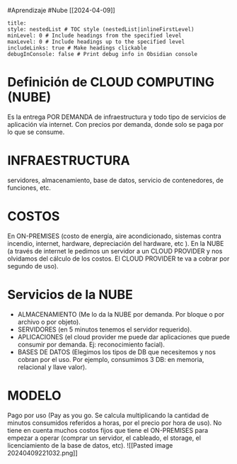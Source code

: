 #Aprendizaje #Nube
[[2024-04-09]]
```table-of-contents
title: 
style: nestedList # TOC style (nestedList|inlineFirstLevel)
minLevel: 0 # Include headings from the specified level
maxLevel: 0 # Include headings up to the specified level
includeLinks: true # Make headings clickable
debugInConsole: false # Print debug info in Obsidian console
```
# **Definición de CLOUD COMPUTING (NUBE)** 
Es la entrega POR DEMANDA de infraestructura y todo tipo de servicios de aplicación vía internet. Con precios por demanda, donde solo se paga por lo que se consume. 
# **INFRAESTRUCTURA** 
servidores, almacenamiento, base de datos, servicio de contenedores, de funciones, etc.  
# **COSTOS** 
En ON-PREMISES (costo de energía, aire acondicionado, sistemas contra incendio, internet, hardware, depreciación del hardware, etc ). En la NUBE (a través de internet le pedimos un servidor a un CLOUD PROVIDER y nos olvidamos del cálculo de los costos. El CLOUD PROVIDER te va a cobrar por segundo de uso). 
# **Servicios de la NUBE**
- ALMACENAMIENTO (Me lo da la NUBE por demanda. Por bloque o por archivo o por objeto).
- SERVIDORES (en 5 minutos tenemos el servidor requerido).
- APLICACIONES (el cloud provider me puede dar aplicaciones que puede consumir por demanda. Ej: reconocimiento facial).
- BASES DE DATOS (Elegimos los tipos de DB que necesitemos y nos cobran por el uso. Por ejemplo, consumimos 3 DB: en memoria, relacional y llave valor).
# **MODELO** 
Pago por uso (Pay as you go. Se calcula multiplicando la cantidad de minutos consumidos referidos a horas, por el precio por hora de uso). No tiene en cuenta muchos costos fijos que tiene el ON-PREMISES para empezar a operar (comprar un servidor, el cableado, el storage, el licenciamiento de la base de datos, etc).
![[Pasted image 20240409221032.png]]